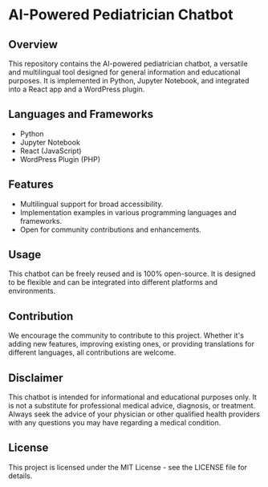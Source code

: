 
# AI-Powered Pediatrician Chatbot

## Overview
This repository contains the AI-powered pediatrician chatbot, a versatile and multilingual tool designed for general information and educational purposes. It is implemented in Python, Jupyter Notebook, and integrated into a React app and a WordPress plugin.

## Languages and Frameworks
- Python
- Jupyter Notebook
- React (JavaScript)
- WordPress Plugin (PHP)

## Features
- Multilingual support for broad accessibility.
- Implementation examples in various programming languages and frameworks.
- Open for community contributions and enhancements.

## Usage
This chatbot can be freely reused and is 100% open-source. It is designed to be flexible and can be integrated into different platforms and environments.

## Contribution
We encourage the community to contribute to this project. Whether it's adding new features, improving existing ones, or providing translations for different languages, all contributions are welcome.

## Disclaimer
This chatbot is intended for informational and educational purposes only. It is not a substitute for professional medical advice, diagnosis, or treatment. Always seek the advice of your physician or other qualified health providers with any questions you may have regarding a medical condition.

## License
This project is licensed under the MIT License - see the LICENSE file for details.

